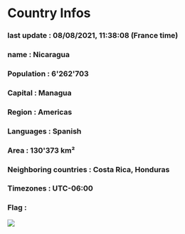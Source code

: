 # Country  Infos
### last update : 08/08/2021, 11:38:08 (France time)

### name : Nicaragua
### Population : 6'262'703
### Capital : Managua
### Region : Americas
### Languages : Spanish
### Area : 130'373 km²
### Neighboring countries : Costa Rica, Honduras
### Timezones : UTC-06:00

### Flag :
![](https://restcountries.eu/data/nic.svg)